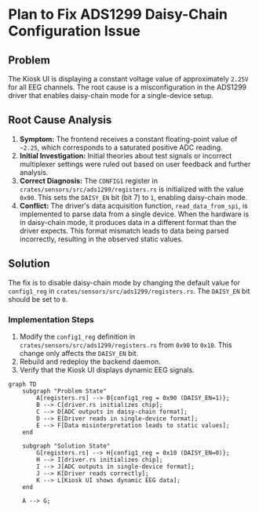 # Plan to Fix ADS1299 Daisy-Chain Configuration Issue

## Problem

The Kiosk UI is displaying a constant voltage value of approximately `2.25V` for all EEG channels. The root cause is a misconfiguration in the ADS1299 driver that enables daisy-chain mode for a single-device setup.

## Root Cause Analysis

1.  **Symptom:** The frontend receives a constant floating-point value of `~2.25`, which corresponds to a saturated positive ADC reading.
2.  **Initial Investigation:** Initial theories about test signals or incorrect multiplexer settings were ruled out based on user feedback and further analysis.
3.  **Correct Diagnosis:** The `CONFIG1` register in `crates/sensors/src/ads1299/registers.rs` is initialized with the value `0x90`. This sets the `DAISY_EN` bit (bit 7) to `1`, enabling daisy-chain mode.
4.  **Conflict:** The driver's data acquisition function, `read_data_from_spi`, is implemented to parse data from a single device. When the hardware is in daisy-chain mode, it produces data in a different format than the driver expects. This format mismatch leads to data being parsed incorrectly, resulting in the observed static values.

## Solution

The fix is to disable daisy-chain mode by changing the default value for `config1_reg` in `crates/sensors/src/ads1299/registers.rs`. The `DAISY_EN` bit should be set to `0`.

### Implementation Steps

1.  Modify the `config1_reg` definition in `crates/sensors/src/ads1299/registers.rs` from `0x90` to `0x10`. This change only affects the `DAISY_EN` bit.
2.  Rebuild and redeploy the backend daemon.
3.  Verify that the Kiosk UI displays dynamic EEG signals.

```mermaid
graph TD
    subgraph "Problem State"
        A[registers.rs] --> B{config1_reg = 0x90 (DAISY_EN=1)};
        B --> C[driver.rs initializes chip];
        C --> D[ADC outputs in daisy-chain format];
        D --> E[Driver reads in single-device format];
        E --> F[Data misinterpretation leads to static values];
    end

    subgraph "Solution State"
        G[registers.rs] --> H{config1_reg = 0x10 (DAISY_EN=0)};
        H --> I[driver.rs initializes chip];
        I --> J[ADC outputs in single-device format];
        J --> K[Driver reads correctly];
        K --> L[Kiosk UI shows dynamic EEG data];
    end

    A --> G;